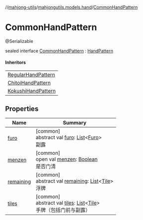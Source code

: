 //[mahjong-utils](../../../index.md)/[mahjongutils.models.hand](../index.md)/[CommonHandPattern](index.md)

# CommonHandPattern

@Serializable

sealed interface [CommonHandPattern](index.md) : [HandPattern](../-hand-pattern/index.md)

#### Inheritors

| |
|---|
| [RegularHandPattern](../-regular-hand-pattern/index.md) |
| [ChitoiHandPattern](../-chitoi-hand-pattern/index.md) |
| [KokushiHandPattern](../-kokushi-hand-pattern/index.md) |

## Properties

| Name | Summary |
|---|---|
| [furo](../-i-has-furo/furo.md) | [common]<br>abstract val [furo](../-i-has-furo/furo.md): [List](https://kotlinlang.org/api/latest/jvm/stdlib/kotlin.collections/-list/index.html)&lt;[Furo](../../mahjongutils.models/-furo/index.md)&gt;<br>副露 |
| [menzen](../-i-has-furo/menzen.md) | [common]<br>open val [menzen](../-i-has-furo/menzen.md): [Boolean](https://kotlinlang.org/api/latest/jvm/stdlib/kotlin/-boolean/index.html)<br>是否门清 |
| [remaining](../-hand-pattern/remaining.md) | [common]<br>abstract val [remaining](../-hand-pattern/remaining.md): [List](https://kotlinlang.org/api/latest/jvm/stdlib/kotlin.collections/-list/index.html)&lt;[Tile](../../mahjongutils.models/-tile/index.md)&gt;<br>浮牌 |
| [tiles](../-hand-pattern/tiles.md) | [common]<br>abstract val [tiles](../-hand-pattern/tiles.md): [List](https://kotlinlang.org/api/latest/jvm/stdlib/kotlin.collections/-list/index.html)&lt;[Tile](../../mahjongutils.models/-tile/index.md)&gt;<br>手牌（包括门前与副露） |
